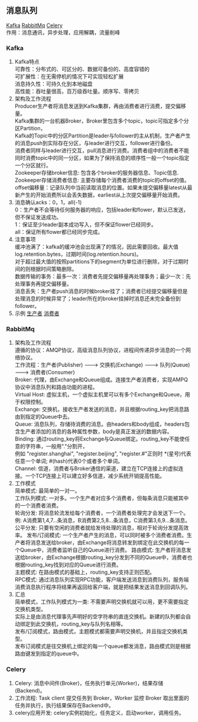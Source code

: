 ## 消息队列
   [Kafka](/docs/message_queue.md#Kafka)
   [RabbitMq](/docs/message_queue.md#RabbitMq)
   [Celery](/docs/message_queue.md#Celery)  
   作用：消息通讯，异步处理，应用解耦，流量削峰

### Kafka
1. Kafka特点  
   可靠性：分布式的、可区分的、数据可备份的、高度容错的  
   可扩展性：在无需停机的情况下可实现轻松扩展  
   消息持久性：可持久化到本地磁盘  
   高性能：吞吐量很高，百万级吞吐量。顺序写、零拷贝  
2. 架构及工作流程  
   Producer生产者将消息发送到Kafka集群，再由消费者进行消费，提交偏移量。  
   Kafka集群的一台机器Broker，Broker里包含多个topic，topic可指定多个分区Partition，  
   Kafka的Topic中的分区Partition是leader与follower的主从机制，生产者产生的消息push到实际存在分区，与leader进行交互，follower进行备份。  
   消费者同样与leader进行交互，pull消息进行消费。消费者组中的消费者不能同时消费topic中的同一分区，如果为了保持消息的顺序性一般一个topic指定一个分区就行。  
   Zookeeper存储broker信息: 包含各个broker的服务器信息、Topic信息.  
   Zookeeper存储消费者信息: 主要存储每个消费者消费的topic的offset的值。  
   offset偏移量：记录队列中当前读取消息的位置。如果未提交偏移量latest从最新产生的开始消费所以会丢失数据，earliest从上次提交偏移量开始消费。  
3. 消息确认acks：0，1，all(-1)  
   0：生产者不会等待任何服务器的响应，包括leader和flower，默认已发送，但不保证发送成功。  
   1：保证至少leader副本成功写入，但不保证flower已经同步。  
   all：保证所有flower都已经同步完成。
4. 注意事项  
   缓冲池满了：kafka的缓冲池会出现满了的情况，因此需要回收。最大值log.retention.bytes，过期时间(log.retention.hours)。  
             对于超过最大值的按照partitions下的segment为单位进行删除，对于过期时间的则根据时间策略删除。  
   数据传输的事务：最多一次：消费者先提交偏移量再处理事务；最少一次：先处理事务再提交偏移量。  
   消息丢失：生产者push消息的时候broker挂了；消费者已经提交偏移量但是处理消息的时候异常了；leader所在的broker挂掉时消息还未完全备份到follower。  
5. 示例
   [生产者](https://github.com/SanfordLuo/tool_demos/blob/master/script/kafka_producer.py)
   [消费者](https://github.com/SanfordLuo/tool_demos/blob/master/script/kafka_consumer.py)

### RabbitMq
1. 架构及工作流程  
   遵循的协议：AMQP协议，高级消息队列协议，进程间传递异步消息的一个网络协议。  
   工作流程：生产者(Publisher) ---> 交换机(Exchange) ---> 队列(Queue) ---> 消费者(Consumer)  
   Broker: 代理，由Exchange和Queue组成。连接生产者消费者，实现AMPQ协议中消息队列和路由功能的进程。  
   Virtual Host: 虚拟主机，一个虚拟主机里可以有多个Exchange和Queue，用于权限控制。  
   Exchange: 交换机，接收生产者发送的消息，并且根据routing_key把消息路由到指定的Queue中去。  
   Queue: 消息队列，存储待消费的消息。由headers和body组成，headers包含生产者添加的消息的各种属性参数，body是真正发送的数据内容。    
   Binding: 通过routing_key将Exchange与Queue绑定。routing_key不能使任意的字符串，一般用"."分割开，  
            例如 "register.shanghai", "register.beijing", "register.#"正则时 *(星号)代表任意一个单词; #(hash)代表0个或者多个单词。  
   Channel: 信道，消费者与Broker通信的渠道，建立在TCP连接上的虚拟连接。一个TCP连接上可以建立好多信道，减少系统开销提高性能。  
2. 工作模式  
   简单模式: 最简单的一对一。  
   工作队列模式: 一对多。一个生产者对应多个消费者，但每条消息只能被其中的一个消费者消费。  
      轮询分发: 将消息轮流发给每个消费者，一个消费者处理完才会发送下一个。例: A消费第1,4,7...条消息，B消费第2,5,8...条消息，C消费第3,6,9...条消息。  
      公平分发: 只要有空闲的消费者就给发待处理的消息，相对于轮询分发提高效率。
   发布/订阅模式: 一个生产者产生的消息，可以同时被多个消费者消费。生产者将消息发送给broker，由Exchange将消息转发到绑定在此交换机的每一个Queue中，消费者监听自己的Queue进行消费。
   路由模式: 生产者将消息发送给broker，由Exchange根据routing_key分发到不同的Queue中，消费者也根据routing_key找到对应的Queue进行消费。  
   主题模式: 在路由模式的基础上，routing_key支持正则匹配。  
   RPC模式: 通过消息队列实现RPC功能，客户端发送消息到消费队列，服务端消费消息执行程序将结果再返回给客户端，就是把结果发送消息到回调队列。
3. 汇总  
   简单模式，工作队列模式为一类: 不需要声明交换机就可以用，更不需要指定交换机类型。  
      实际上是由消息代理事先声明好的空字符串的直连交换机。新建的队列都会自动绑定到此交换机，routing_key与队列名相等。  
   发布/订阅模式，路由模式，主题模式都需要声明交换机，并且指定交换机类型。  
   发布订阅模式是往交换机上绑定的每一个queue都发消息，路由模式则是根据路由键发到指定的queue中。  

### Celery
1. Celery: 消息中间件(Broker)，任务执行单元(Worker)，结果存储(Backend)。  
2. 工作流程: Task client 提交任务到 Broker，Worker 监控 Broker 取出里面的任务并执行，执行结果保存在Backend中。  
3. celery应用开发: celery实例初始化，任务定义，启动worker，调用任务。  
